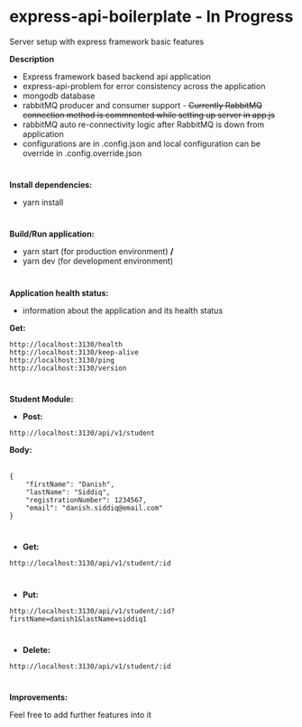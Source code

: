 # express-api-boilerplate - In Progress
Server setup with express framework basic features

**Description**
* Express framework based backend api application
* express-api-problem for error consistency across the application
* mongodb database
* rabbitMQ producer and consumer support - ~~Currently RabbitMQ connection method is commnented while setting up server in app.js~~
* rabbitMQ auto re-connectivity logic after RabbitMQ is down from application
* configurations are in .config.json and local configuration can be override in .config.override.json

#
**Install dependencies:**
* yarn install

#
**Build/Run application:**
* yarn start (for production environment) **/**
* yarn dev (for development environment)

#
**Application health status:**
* information about the application and its health status

**Get:**
```
http://localhost:3130/health
http://localhost:3130/keep-alive
http://localhost:3130/ping
http://localhost:3130/version
```
#
**Student Module:**

* **Post:**
```
http://localhost:3130/api/v1/student
```
**Body:**
######
```
{
	"firstName": "Danish",
	"lastName": "Siddiq",
	"registrationNumber": 1234567,
	"email": "danish.siddiq@email.com"
}
```

#
* **Get:**
```
http://localhost:3130/api/v1/student/:id
```

#
* **Put:**
```
http://localhost:3130/api/v1/student/:id?firstName=danish1&lastName=siddiq1
```

#
* **Delete:**
```
http://localhost:3130/api/v1/student/:id
```

#
**Improvements:**

Feel free to add further features into it

